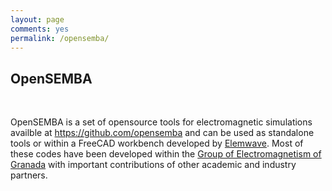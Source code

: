 ```yaml
---
layout: page
comments: yes
permalink: /opensemba/
---
```

<div class="opensemba-content">
    <h2>OpenSEMBA</h2>
    <br/>
    <p>OpenSEMBA is a set of opensource tools for electromagnetic simulations availble at <a href="https://github.com/opensemba">https://github.com/opensemba</a> and can be used as standalone tools or within a FreeCAD workbench developed by <a href="https://www.elemwave.com">Elemwave</a>.
    Most of these codes have been developed within the <a href="https://geg.ugr.es/">Group of Electromagnetism of Granada</a> with important contributions of other academic and industry partners.
</div>